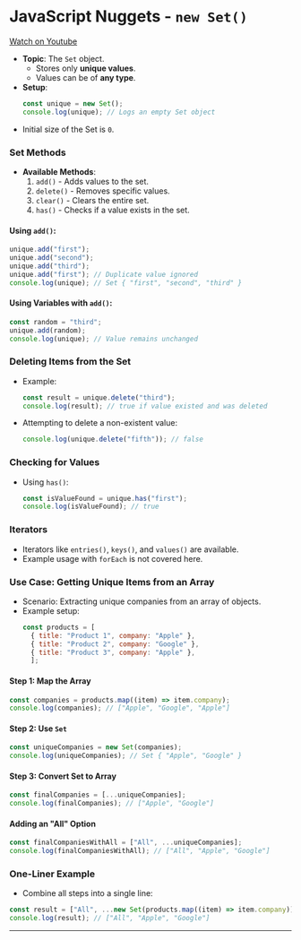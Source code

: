 
# JavaScript Nuggets - `new Set()`

[Watch on Youtube](https://www.youtube.com/watch?v=H4NnCItCZWE)

- **Topic**: The `Set` object.
  - Stores only **unique values**.
  - Values can be of **any type**.
- **Setup**:
  ```javascript
  const unique = new Set();
  console.log(unique); // Logs an empty Set object
  ```
- Initial size of the Set is `0`.

### **Set Methods** 
- **Available Methods**:
  1. `add()` - Adds values to the set.
  2. `delete()` - Removes specific values.
  3. `clear()` - Clears the entire set.
  4. `has()` - Checks if a value exists in the set.

#### Using `add()`:
```javascript
unique.add("first");
unique.add("second");
unique.add("third");
unique.add("first"); // Duplicate value ignored
console.log(unique); // Set { "first", "second", "third" }
```

#### Using Variables with `add()`:
```javascript
const random = "third";
unique.add(random);
console.log(unique); // Value remains unchanged
```

### **Deleting Items from the Set** 
- Example:
  ```javascript
  const result = unique.delete("third");
  console.log(result); // true if value existed and was deleted
  ```
- Attempting to delete a non-existent value:
  ```javascript
  console.log(unique.delete("fifth")); // false
  ```

### **Checking for Values** 
- Using `has()`:
  ```javascript
  const isValueFound = unique.has("first");
  console.log(isValueFound); // true
  ```

### **Iterators** 
- Iterators like `entries()`, `keys()`, and `values()` are available.
- Example usage with `forEach` is not covered here.

### **Use Case: Getting Unique Items from an Array** 
- Scenario: Extracting unique companies from an array of objects.
- Example setup:
  ```javascript
  const products = [
    { title: "Product 1", company: "Apple" },
    { title: "Product 2", company: "Google" },
    { title: "Product 3", company: "Apple" },
    ];
  ```

#### Step 1: Map the Array
```javascript
const companies = products.map((item) => item.company);
console.log(companies); // ["Apple", "Google", "Apple"]
```

#### Step 2: Use `Set`
```javascript
const uniqueCompanies = new Set(companies);
console.log(uniqueCompanies); // Set { "Apple", "Google" }
```

#### Step 3: Convert Set to Array
```javascript
const finalCompanies = [...uniqueCompanies];
console.log(finalCompanies); // ["Apple", "Google"]
```

#### Adding an "All" Option
```javascript
const finalCompaniesWithAll = ["All", ...uniqueCompanies];
console.log(finalCompaniesWithAll); // ["All", "Apple", "Google"]
```

### **One-Liner Example** 
- Combine all steps into a single line:
```javascript
const result = ["All", ...new Set(products.map((item) => item.company))];
console.log(result); // ["All", "Apple", "Google"]
```

---
